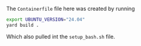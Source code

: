 The `Containerfile` file here was created by running
```bash
export UBUNTU_VERSION="24.04"
yard build .
```
Which also pulled int the `setup_bash.sh` file.